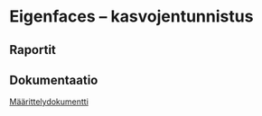 # Eigenfaces – kasvojentunnistus

## Raportit

## Dokumentaatio

[Määrittelydokumentti](https://github.com/sannahan/eigenfaces/blob/main/docs/maarittelydokumentti.md)
